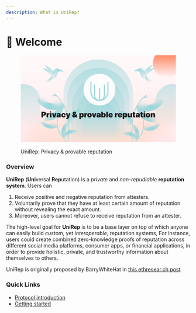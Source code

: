 ```yaml
---
description: What is UniRep?
---
```


# 👏 Welcome

<figure><img src=".gitbook/assets/repository-unirep.png" alt="UniRep: Privacy &#x26; provable reputation"><figcaption><p>UniRep: Privacy &#x26; provable reputation</p></figcaption></figure>

### Overview

**UniRep** (**Uni**versal **Rep**utation) is a _private_ and _non-repudiable_ **reputation system**. Users can&#x20;

1. Receive positive and negative reputation from attesters.
2. Voluntarily prove that they have at least certain amount of reputation without revealing the exact amount.&#x20;
3. Moreover, users cannot refuse to receive reputation from an attester.

The high-level goal for **UniRep** is to be a base layer on top of which anyone can easily build _custom_, yet _interoperable_, reputation systems, For instance, users could create combined zero-knowledge proofs of reputation across different social media platforms, consumer apps, or financial applications, in order to provide holistic, private, and trustworthy information about themselves to others.

UniRep is originally proposed by BarryWhiteHat in [this ethresear.ch post](https://ethresear.ch/t/anonymous-reputation-risking-and-burning/3926)

### Quick Links

* [Protocol introduction](introduction.md)
* [Getting started](getting-started/)



